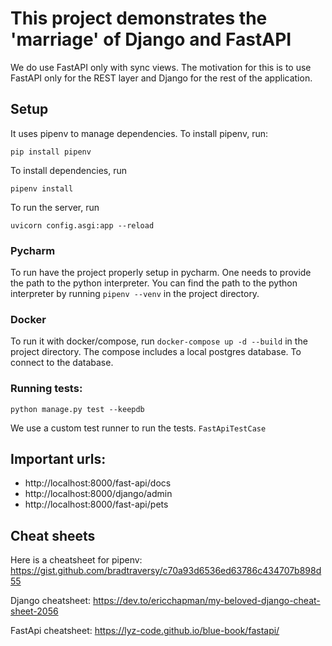# This project demonstrates the 'marriage' of Django and FastAPI

We do use FastAPI only with sync views. The motivation for this is to use FastAPI only for the REST layer and Django for the rest of the application. 
## Setup
It uses pipenv to manage dependencies. To install pipenv, run: 
```shell
pip install pipenv
```

To install dependencies, run 
```shell
pipenv install
```

To run the server, run 
```shell
uvicorn config.asgi:app --reload
```

### Pycharm
To run have the project properly setup in pycharm. One needs to provide the path to the python interpreter.
You can find the path to the python interpreter by running `pipenv --venv` in the project directory.

### Docker
To run it with docker/compose, run `docker-compose up -d --build` in the project directory.
The compose includes a local postgres database. To connect to the database.

### Running tests:
```shell
python manage.py test --keepdb
```
We use a custom test runner to run the tests. `FastApiTestCase`

## Important urls:
- http://localhost:8000/fast-api/docs
- http://localhost:8000/django/admin
- http://localhost:8000/fast-api/pets

## Cheat sheets
Here is a cheatsheet for pipenv: https://gist.github.com/bradtraversy/c70a93d6536ed63786c434707b898d55

Django cheatsheet: https://dev.to/ericchapman/my-beloved-django-cheat-sheet-2056

FastApi cheatsheet: https://lyz-code.github.io/blue-book/fastapi/


